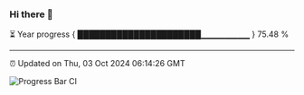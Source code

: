 ### Hi there 👋

⏳ Year progress { ██████████████████████▁▁▁▁▁▁▁▁ } 75.48 %

---

⏰ Updated on Thu, 03 Oct 2024 06:14:26 GMT

![Progress Bar CI](https://github.com/Shyam-Makwana/GitHub-Actions-Demo/workflows/Progress%20Bar%20CI/badge.svg)
